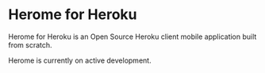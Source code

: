 # Herome for Heroku

Herome for Heroku is an Open Source Heroku client mobile application built from scratch.

Herome is currently on active development.
